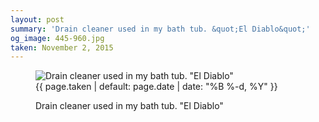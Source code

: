```yaml
---
layout: post
summary: 'Drain cleaner used in my bath tub. &quot;El Diablo&quot;'
og_image: 445-960.jpg
taken: November 2, 2015
---
```


<figure class="post">
 <img alt='Drain cleaner used in my bath tub. "El Diablo"' sizes="(min-width: 700px) 50vw, calc(100vw - 2rem)" src="{{ site.assets_url }}/445-480.jpg" srcset="{{ site.assets_url }}/445-960.jpg 960w, {{ site.assets_url }}/445-720.jpg 720w, {{ site.assets_url }}/445-480.jpg 480w, {{ site.assets_url }}/445-240.jpg 240w"/>
 <figcaption>
  <time>
   {{ page.taken | default: page.date | date: "%B %-d, %Y" }}
  </time>
  <p>
   Drain cleaner used in my bath tub. "El Diablo"
  </p>
 </figcaption>
</figure>
